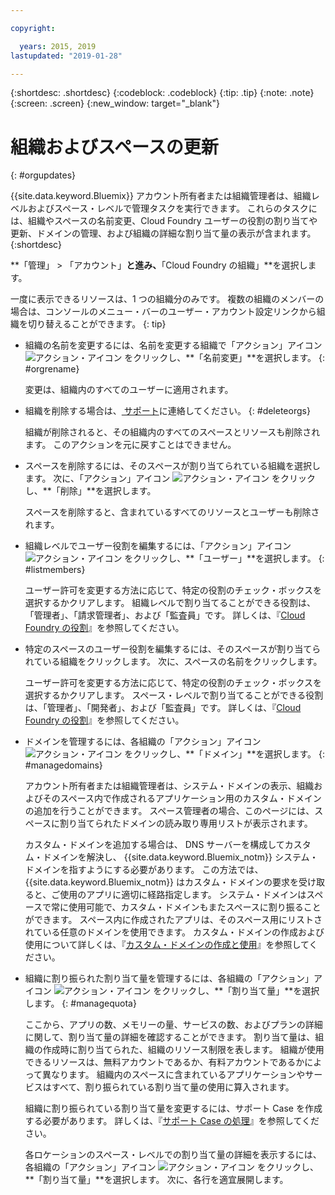 ```yaml
---

copyright:

  years: 2015, 2019
lastupdated: "2019-01-28"

---
```


{:shortdesc: .shortdesc}
{:codeblock: .codeblock}
{:tip: .tip}
{:note: .note}
{:screen: .screen}
{:new_window: target="_blank"}


# 組織およびスペースの更新
{: #orgupdates}

{{site.data.keyword.Bluemix}} アカウント所有者または組織管理者は、組織レベルおよびスペース・レベルで管理タスクを実行できます。 これらのタスクには、組織やスペースの名前変更、Cloud Foundry ユーザーの役割の割り当てや更新、ドメインの管理、および組織の詳細な割り当て量の表示が含まれます。
{:shortdesc}

**「管理」 > 「アカウント」**と進み、**「Cloud Foundry の組織」**を選択します。

一度に表示できるリソースは、1 つの組織分のみです。 複数の組織のメンバーの場合は、コンソールのメニュー・バーのユーザー・アカウント設定リンクから組織を切り替えることができます。
{: tip}

  * 組織の名前を変更するには、名前を変更する組織で「アクション」アイコン ![アクション・アイコン](../icons/action-menu-icon.svg) をクリックし、**「名前変更」**を選択します。
    {: #orgrename}

    変更は、組織内のすべてのユーザーに適用されます。

  * 組織を削除する場合は、[ サポート](/docs/get-support?topic=get-support-getting-customer-support)に連絡してください。
    {: #deleteorgs}

    組織が削除されると、その組織内のすべてのスペースとリソースも削除されます。 このアクションを元に戻すことはできません。

  * スペースを削除するには、そのスペースが割り当てられている組織を選択します。 次に、「アクション」アイコン ![アクション・アイコン](../icons/action-menu-icon.svg) をクリックし、**「削除」**を選択します。

    スペースを削除すると、含まれているすべてのリソースとユーザーも削除されます。

  * 組織レベルでユーザー役割を編集するには、「アクション」アイコン ![アクション・アイコン](../icons/action-menu-icon.svg) をクリックし、**「ユーザー」**を選択します。
    {: #listmembers}

    ユーザー許可を変更する方法に応じて、特定の役割のチェック・ボックスを選択するかクリアします。 組織レベルで割り当てることができる役割は、「管理者」、「請求管理者」、および「監査員」です。 詳しくは、『[Cloud Foundry の役割](/docs/iam?topic=iam-cfroles)』を参照してください。

  * 特定のスペースのユーザー役割を編集するには、そのスペースが割り当てられている組織をクリックします。 次に、スペースの名前をクリックします。

    ユーザー許可を変更する方法に応じて、特定の役割のチェック・ボックスを選択するかクリアします。 スペース・レベルで割り当てることができる役割は、「管理者」、「開発者」、および「監査員」です。 詳しくは、『[Cloud Foundry の役割](/docs/iam?topic=iam-cfroles)』を参照してください。

  * ドメインを管理するには、各組織の「アクション」アイコン ![アクション・アイコン](../icons/action-menu-icon.svg) をクリックし、**「ドメイン」**を選択します。
    {: #managedomains}

    アカウント所有者または組織管理者は、システム・ドメインの表示、組織およびそのスペース内で作成されるアプリケーション用のカスタム・ドメインの追加を行うことができます。 スペース管理者の場合、このページには、スペースに割り当てられたドメインの読み取り専用リストが表示されます。

    カスタム・ドメインを追加する場合は、
DNS サーバーを構成してカスタム・ドメインを解決し、
{{site.data.keyword.Bluemix_notm}}
システム・ドメインを指すようにする必要があります。 この方法では、{{site.data.keyword.Bluemix_notm}} はカスタム・ドメインの要求を受け取ると、ご使用のアプリに適切に経路指定します。 システム・ドメインはスペースで常に使用可能で、カスタム・ドメインもまたスペースに割り振ることができます。 スペース内に作成されたアプリは、そのスペース用にリストされている任意のドメインを使用できます。 カスタム・ドメインの作成および使用について詳しくは、『[カスタム・ドメインの作成と使用](/docs/apps?topic=creating-apps-updatingapps)』を参照してください。

  * 組織に割り振られた割り当て量を管理するには、各組織の「アクション」アイコン ![アクション・アイコン](../icons/action-menu-icon.svg) をクリックし、**「割り当て量」**を選択します。
    {: #managequota}

    ここから、アプリの数、メモリーの量、サービスの数、およびプランの詳細に関して、割り当て量の詳細を確認することができます。 割り当て量は、組織の作成時に割り当てられた、組織のリソース制限を表します。 組織が使用できるリソースは、無料アカウントであるか、有料アカウントであるかによって異なります。 組織内のスペースに含まれているアプリケーションやサービスはすべて、割り振られている割り当て量の使用に算入されます。

    組織に割り振られている割り当て量を変更するには、サポート Case を作成する必要があります。 詳しくは、『[サポート Case の処理](/docs/get-support?topic=get-support-open-case)』を参照してください。

    各ロケーションのスペース・レベルでの割り当て量の詳細を表示するには、各組織の「アクション」アイコン ![アクション・アイコン](../icons/action-menu-icon.svg) をクリックし、**「割り当て量」**を選択します。 次に、各行を適宜展開します。
